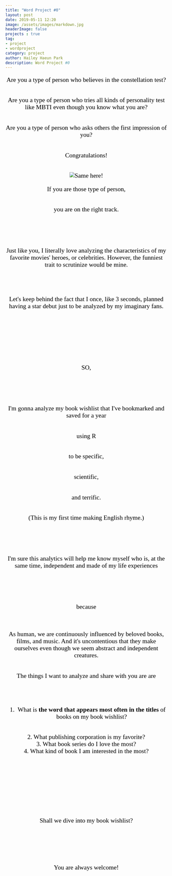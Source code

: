 ```yaml
---
title: "Word Project #0"
layout: post
date: 2019-05-11 12:20
image: /assets/images/markdown.jpg
headerImage: false
projects : true
tag:
- project
- wordproject
category: project
author: Hailey Haeun Park
description: Word Project #0
---
```


<html>
<div style="text-align:center;
  font-family:Times new roman;
  font-size:140%;
  color:black">

Are you a type of person who believes in the constellation test? <br><br>


Are you a type of person who tries all kinds of personality test like MBTI even though you know what you are?<br><br>


Are you a type of person who asks others the first impression of you?<br><br>

Congratulations!<br><br>

![Same here!](samehere.jpeg)

If you are those type of person, <br><br>

you are on the right track.<br><br><br>

​

Just like you, I literally love analyzing the characteristics of my favorite movies' heroes, or celebrities. However, the funniest trait to scrutinize would be mine.
<br><br><br>
​

Let's keep behind the fact that I once, like 3 seconds, planned having a star debut just to be analyzed by my imaginary fans.

​<br><br><br><br>

​

SO,

​<br><br><br>

I'm gonna analyze my book wishlist that I've bookmarked and saved for a year <br><br>

using R <br><br>

to be specific,<br><br>

scientific,<br><br>

and terrific.<br><br>

(This is my first time making English rhyme.)<br><br><br>

​

I'm sure this analytics will help me know myself who is, at the same time, independent and made of my life experiences<br><br><br>

​

because<br><br><br>



As human, we are continuously influenced by beloved books, films, and music. And it's uncontentious that they make ourselves even though we seem abstract and independent creatures.  <br><br>


The things I want to analyze and share with you are are<br><br>

​

1. What is <span style="font-color:red;"><strong> the word that appears most often in the titles</strong></span> of books on my book wishlist?
<br>
2. What publishing corporation is my favorite?
<br>
3. What book series do I love the most?
<br>
4. What kind of book I am interested in the most?
<br><br><br><br>
​

​
​
<br><br>
​

Shall we dive into my book wishlist?

​<br><br>

​

You are always welcome!<br>

​</div>

</html>
